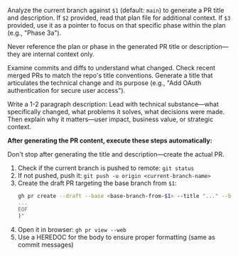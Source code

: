 Analyze the current branch against `$1` (default: `main`) to generate a PR title and description. If `$2` provided, read that plan file for additional context. If `$3` provided, use it as a pointer to focus on that specific phase within the plan (e.g., "Phase 3a").

Never reference the plan or phase in the generated PR title or description—they are internal context only.

Examine commits and diffs to understand what changed. Check recent merged PRs to match the repo's title conventions. Generate a title that articulates the technical change and its purpose (e.g., "Add OAuth authentication for secure user access").

Write a 1-2 paragraph description: Lead with technical substance—what specifically changed, what problems it solves, what decisions were made. Then explain why it matters—user impact, business value, or strategic context.

**After generating the PR content, execute these steps automatically:**

Don't stop after generating the title and description—create the actual PR.

1. Check if the current branch is pushed to remote: `git status`
2. If not pushed, push it: `git push -u origin <current-branch-name>`
3. Create the draft PR targeting the base branch from `$1`:
   ```bash
   gh pr create --draft --base <base-branch-from-$1> --title "..." --body "$(cat <<'EOF'
   ...
   EOF
   )"
   ```
4. Open it in browser: `gh pr view --web`
5. Use a HEREDOC for the body to ensure proper formatting (same as commit messages)
